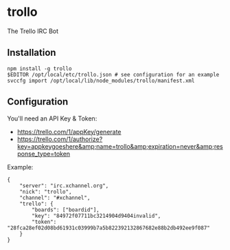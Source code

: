# trollo

The Trello IRC Bot

## Installation

	npm install -g trollo
	$EDITOR /opt/local/etc/trollo.json # see configuration for an example
	svccfg import /opt/local/lib/node_modules/trollo/manifest.xml

## Configuration

You'll need an API Key & Token:
 - <https://trello.com/1/appKey/generate>
 - <https://trello.com/1/authorize?key=appkeygoeshere&amp;name=trollo&amp;expiration=never&amp;response_type=token>

Example:

	{
		"server": "irc.xchannel.org",
		"nick": "trollo",
		"channel": "#xchannel",
		"trello": {
			"boards": ["boardid"],
			"key": "84972f07711bc3214904d9404invalid",
			"token": "28fca28ef02d08bd61931c03999b7a5b822392132867682e88b2db492ee9f087"
		}
	}
